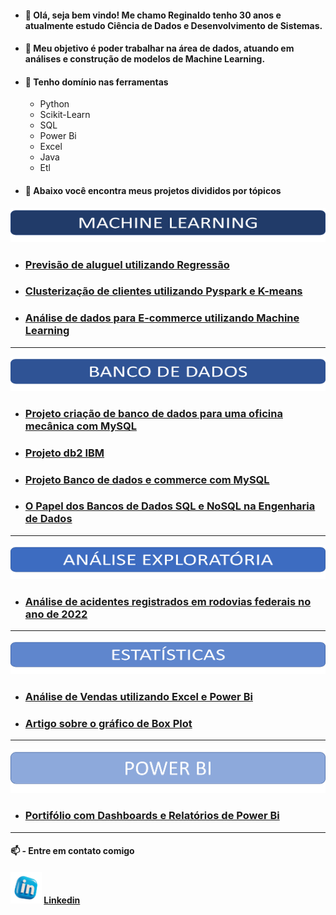 
+ #### 💬 Olá, seja bem vindo! Me chamo Reginaldo tenho 30 anos e atualmente estudo Ciência de Dados e Desenvolvimento de Sistemas.
+ #### 💬 Meu objetivo é poder trabalhar na área de dados, atuando em análises e construção de modelos de Machine Learning.
+ #### 🔭 Tenho domínio nas ferramentas
  - Python
   - Scikit-Learn
   - SQL
  - Power Bi
  - Excel
  - Java
  - Etl
+ #### 📌 Abaixo você encontra meus projetos divididos por tópicos 

<img src="https://raw.githubusercontent.com/rgizsilva/rgizsilva/main/MACHINE.png" height="55" width="800"/>

+ ### [Previsão de aluguel utilizando Regressão ](https://github.com/rgizsilva/Previsao-de-aluguel-utilizando-Regressao)
+ ### [Clusterização de clientes utilizando Pyspark e K-means](https://github.com/rgizsilva/Clusterizacao_clientes)
+ ### [Análise de dados para E-commerce utilizando Machine Learning](https://github.com/rgizsilva/Analise_dados_ecommerce)


------


<img src="https://raw.githubusercontent.com/rgizsilva/rgizsilva/main/BANCO.png" height="55" width="800"/>

+ ### [Projeto criação de banco de dados para uma oficina mecânica com MySQL](https://github.com/rgizsilva/PROJETO-BANCO-DE-DADOS-OFICINA-MECANICA-COM-MySQL)
+ ### [Projeto db2 IBM](https://github.com/rgizsilva/Projeto-db2-IBM)
+ ### [Projeto Banco de dados e commerce com MySQL](https://github.com/rgizsilva/Projeto-Banco-de-dados-e-commerce-com-MySQL)
+ ### [O Papel dos Bancos de Dados SQL e NoSQL na Engenharia de Dados](https://github.com/rgizsilva/O-Papel-dos-Bancos-de-Dados-SQL-e-NoSQL-na-Engenharia-de-Dados)

------


<img src="https://raw.githubusercontent.com/rgizsilva/rgizsilva/main/EXPO.png" height="55" width="800"/>

+ ### [Análise de acidentes registrados em rodovias federais no ano de 2022](https://github.com/rgizsilva/Analise-de-dados-acidentes-rodoviarios)

------


<img src="https://raw.githubusercontent.com/rgizsilva/rgizsilva/main/estats.png" height="55" width="800"/>

+ ### [Análise de Vendas utilizando Excel e Power Bi](https://github.com/rgizsilva/Analise_Vendas_Excel_PowerBi)
+ ### [Artigo sobre o gráfico de Box Plot](https://github.com/rgizsilva/Box_Plot/blob/main/Entenda_Box_Plot.ipynb)

------


<img src="https://raw.githubusercontent.com/rgizsilva/rgizsilva/main/POWER.png" height="70" width="800"/>

+ ### [Portifólio com Dashboards e Relatórios de Power Bi](https://sites.google.com/view/portifolioreginaldosilva-bi)

------

#### 📫 - Entre em contato comigo
#### <img src="https://raw.githubusercontent.com/rgizsilva/rgizsilva/main/logo_linkedin.png" height="50" width="50"/> [Linkedin](https://www.linkedin.com/in/rgiz/)
